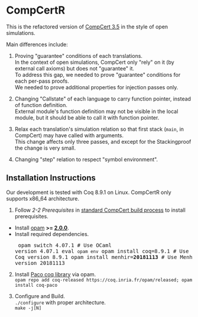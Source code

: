 # CompCertR
This is the refactored version of [CompCert 3.5](https://github.com/AbsInt/CompCert/tree/v3.5) in the style of open simulations.

Main differences include:  

1) Proving "guarantee" conditions of each translations.  
In the context of open simulations, CompCert only "rely" on it (by external call axioms) but does not "guarantee" it.  
To address this gap, we needed to prove "guarantee" conditions for each per-pass proofs.  
We needed to prove additional properties for injection passes only.  

2) Changing "Callstate" of each language to carry function pointer, instead of function definition.  
External module's function definition may not be visible in the local module, but it should be able to call it with function pointer.  

3) Relax each translation's simulation relation so that first stack (`main`, in CompCert) may have called with arguments.  
This change affects only three passes, and except for the Stackingproof the change is very small.  

4) Changing "step" relation to respect "symbol environment".  

## Installation Instructions
Our development is tested with Coq 8.9.1 on Linux. CompCertR only supports x86_64 architecture.

1) Follow _2-2 Prerequisites_ in [standard CompCert build process](http://compcert.inria.fr/man/manual002.html) to install prerequisites.  
- Install [opam](https://opam.ocaml.org/) **>= [2.0.0](https://opam.ocaml.org/blog/opam-2-0-0/)**.
- Install required dependencies. <pre>
opam switch 4.07.1               # Use OCaml version 4.07.1
eval `opam env`
opam install coq=8.9.1           # Use Coq version 8.9.1
opam install menhir=<b>20181113</b>     # Use Menhir version 20181113
</pre>

2) Install [Paco coq library](https://github.com/snu-sf/paco) via opam.  
   `opam repo add coq-released https://coq.inria.fr/opam/released; opam install coq-paco`  
   
3) Configure and Build.  
  `./configure` with proper architecture.  
  `make -j[N]` 
